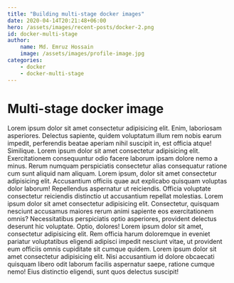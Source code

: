 ```yaml
---
title: "Building multi-stage docker images"
date: 2020-04-14T20:21:48+06:00
hero: /assets/images/recent-posts/docker-2.png
id: docker-multi-stage
author:
    name: Md. Emruz Hossain
    image: /assets/images/profile-image.jpg
categories:
    - docker
    - docker-multi-stage
---
```


# Multi-stage docker image

Lorem ipsum dolor sit amet consectetur adipisicing elit. Enim, laboriosam asperiores. Delectus sapiente, quidem voluptatum illum rem nobis earum impedit, perferendis beatae aperiam nihil suscipit in, est officia atque! Similique. Lorem ipsum dolor sit amet consectetur adipisicing elit. Exercitationem consequuntur odio facere laborum ipsam dolore nemo a minus. Rerum numquam perspiciatis consectetur alias consequatur ratione cum sunt aliquid nam aliquam.
Lorem ipsum, dolor sit amet consectetur adipisicing elit. Accusantium officiis quae aut explicabo quisquam voluptas dolor laborum! Repellendus aspernatur ut reiciendis. Officia voluptate consectetur reiciendis distinctio ut accusantium repellat molestias.
Lorem ipsum dolor sit amet consectetur adipisicing elit. Consectetur, quisquam nesciunt accusamus maiores rerum animi sapiente eos exercitationem omnis? Necessitatibus perspiciatis optio asperiores, provident delectus deserunt hic voluptate. Optio, dolores!
Lorem ipsum dolor sit amet, consectetur adipisicing elit. Rem officia harum doloremque in eveniet pariatur voluptatibus eligendi adipisci impedit nesciunt vitae, ut provident eum officiis omnis cupiditate sit cumque quidem.
Lorem ipsum dolor sit amet consectetur adipisicing elit. Nisi accusantium id dolore obcaecati quisquam libero odit laborum facilis aspernatur saepe, ratione cumque nemo! Eius distinctio eligendi, sunt quos delectus suscipit!